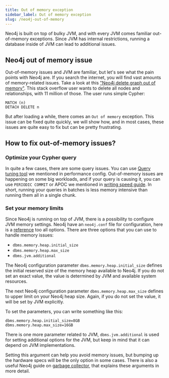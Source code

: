 ```yaml
---
title: Out of memory exception
sidebar_label: Out of memory exception
slug: /neo4j-out-of-memory
---
```


Neo4j is built on top of bulky JVM, and with every JVM comes familiar out-of-memory exceptions. Since JVM has internal restrictions, running a database inside of JVM can lead to additional issues. 


## Neo4j out of memory issue

Out-of-memory issues and JVM are familiar, but let's see what the pain points with Neo4j are. If you search the internet, you will find vast amounts of memory-related issues. Take a look at this ["Neo4j delete graph out of memory"](https://stackoverflow.com/questions/44698936/neo4j-delete-graph-out-of-memory). This stack overflow user wants to delete all nodes and relationships, with 11 million of those. 
The user runs simple Cypher: 
```
MATCH (n) 
DETACH DELETE n
```
But after loading a while, there comes an `Out of memory` exception. This issue can be fixed quite quickly, we will show how, and in most cases, these issues are quite easy to fix but can be pretty frustrating. 

## How to fix out-of-memory issues? 

### Optimize your Cypher query

In quite a few cases, there are some query issues. You can use [Query tuning tool](performance-config.md) we mentioned in performance config. 
Out-of-memory issues are happening on some big workloads, and if your query is causing it, you can use `PERIODIC COMMIT` or APOC we mentioned in [writing speed guide](writing-speed.md). In short, running your queries in batches is less memory intensive than running them all in a single chunk. 


### Set your memory limits

Since Neo4j is running on top of JVM, there is a possibility to configure JVM memory settings. Neo4j have an `neo4j.conf` file for configuration, here is a [reference](https://neo4j.com/docs/operations-manual/current/reference/configuration-settings/) too all options. 
There are three options that you can use to handle memory issues: 

* `dbms.memory.heap.initial_size` 
* `dbms.memory.heap.max_size`
* `dbms.jvm.additional`

The Neo4j configuration parameter `dbms.memory.heap.initial_size` defines the initial reserved size of the memory heap available to Neo4j. If you do not set an exact value, the value is determined by JVM and available system resources. 

The next Neo4j configuration parameter `dbms.memory.heap.max_size` defines to upper limit on your Neo4j heap size. Again, if you do not set the value, it will be set by JVM explicitly. 

To set the parameters, you can write something like this: 

```
dbms.memory.heap.initial_size=8GB
dbms.memory.heap.max_size=16GB
```

There is one more parameter related to JVM, `dbms.jvm.additional` is used for setting additional options for the JVM, but keep in mind that it can depend on JVM implementations. 

Setting this argument can help you avoid memory issues, but bumping up the hardware specs will be the only option in some cases. There is also a useful Neo4j guide on [garbage collector](https://neo4j.com/docs/operations-manual/current/performance/gc-tuning/), that explains these arguments in more detail. 
